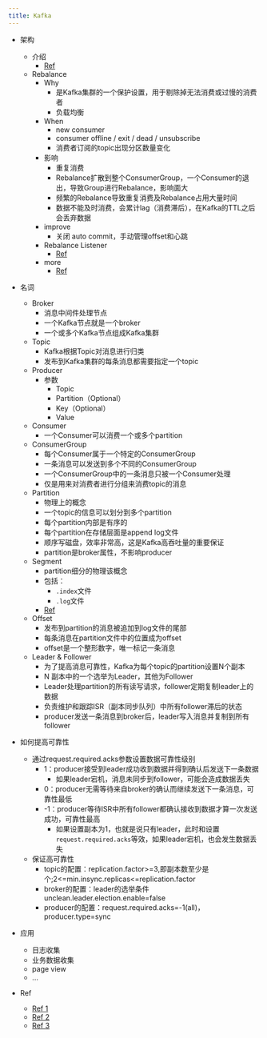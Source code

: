 ```yaml
---
title: Kafka
---
```


- 架构
  - 介绍
    - [Ref](https://blog.csdn.net/lp284558195/article/details/80297208)
  - Rebalance
    - Why
      - 是Kafka集群的一个保护设置，用于剔除掉无法消费或过慢的消费者
      - 负载均衡
    - When
      - new consumer
      - consumer offline / exit / dead / unsubscribe
      - 消费者订阅的topic出现分区数量变化
    - 影响
      - 重复消费
      - Rebalance扩散到整个ConsumerGroup，一个Consumer的退出，导致Group进行Rebalance，影响面大
      - 频繁的Rebalance导致重复消费及Rebalance占用大量时间
      - 数据不能及时消费，会累计lag（消费滞后），在Kafka的TTL之后会丢弃数据
    - improve
      - 关闭 auto commit，手动管理offset和心跳
    - Rebalance Listener
      - [Ref](https://www.learningjournal.guru/courses/kafka/kafka-foundation-training/rebalance-listener/)
    - more
      - [Ref](https://www.cnblogs.com/huxi2b/p/6223228.html)

- 名词

  - Broker
    - 消息中间件处理节点
    - 一个Kafka节点就是一个broker
    - 一个或多个Kafka节点组成Kafka集群
  - Topic
    - Kafka根据Topic对消息进行归类
    - 发布到Kafka集群的每条消息都需要指定一个topic
  - Producer
    - 参数
      - Topic
      - Partition（Optional）
      - Key（Optional）
      - Value
  - Consumer
    - 一个Consumer可以消费一个或多个partition
  - ConsumerGroup
    - 每个Consumer属于一个特定的ConsumerGroup
    - 一条消息可以发送到多个不同的ConsumerGroup
    - 一个ConsumerGroup中的一条消息只被一个Consumer处理
    - 仅是用来对消费者进行分组来消费topic的消息
  - Partition
    - 物理上的概念
    - 一个topic的信息可以划分到多个partition
    - 每个partition内部是有序的
    - 每个partition在存储层面是append log文件
    - 顺序写磁盘，效率非常高，这是Kafka高吞吐量的重要保证
    - partition是broker属性，不影响producer
  - Segment
    - partition细分的物理该概念
    - 包括：
      - `.index`文件
      - `.log`文件
    - [Ref](https://blog.csdn.net/lp284558195/article/details/80297208)
  - Offset
    - 发布到partition的消息被追加到log文件的尾部
    - 每条消息在partition文件中的位置成为offset
    - offset是一个整形数字，唯一标记一条消息
  - Leader & Follower
    - 为了提高消息可靠性，Kafka为每个topic的partition设置N个副本
    - N 副本中的一个选举为Leader，其他为Follower
    - Leader处理partition的所有读写请求，follower定期复制leader上的数据
    - 负责维护和跟踪ISR（副本同步队列）中所有follower滞后的状态
    - producer发送一条消息到broker后，leader写入消息并复制到所有follower

- 如何提高可靠性

  - 通过request.required.acks参数设置数据可靠性级别
    - 1：producer接受到leader成功收到数据并得到确认后发送下一条数据
      - 如果leader宕机，消息未同步到follower，可能会造成数据丢失
    - 0：producer无需等待来自broker的确认而继续发送下一条消息，可靠性最低
    - -1：producer等待ISR中所有follower都确认接收到数据才算一次发送成功，可靠性最高
      - 如果设置副本为1，也就是说只有leader，此时和设置`request.required.acks`等效，如果leader宕机，也会发生数据丢失
  - 保证高可靠性
    - topic的配置：replication.factor>=3,即副本数至少是个;2<=min.insync.replicas<=replication.factor
    - broker的配置：leader的选举条件unclean.leader.election.enable=false
    - producer的配置：request.required.acks=-1(all)，producer.type=sync

- 应用
  - 日志收集
  - 业务数据收集
  - page view
  - ...

- Ref
  - [Ref 1](https://sq.163yun.com/blog/article/185482391401111552)
  - [Ref 2](https://blog.csdn.net/lp284558195/article/details/80297208)
  - [Ref 3](http://www.infoq.com/cn/articles/kafka-analysis-part-4)